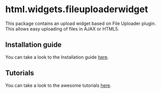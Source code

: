 html.widgets.fileuploaderwidget
===============================

This package contains an upload widget based on File Uploader plugin. This allows easy uploading of files in AJAX or HTML5.

Installation guide
---------------------
You can take a look to the Installation guide [here](doc/install.md).

Tutorials
---------------------
You can take a look to the awesome tutorials [here](doc/tutorial.md).
